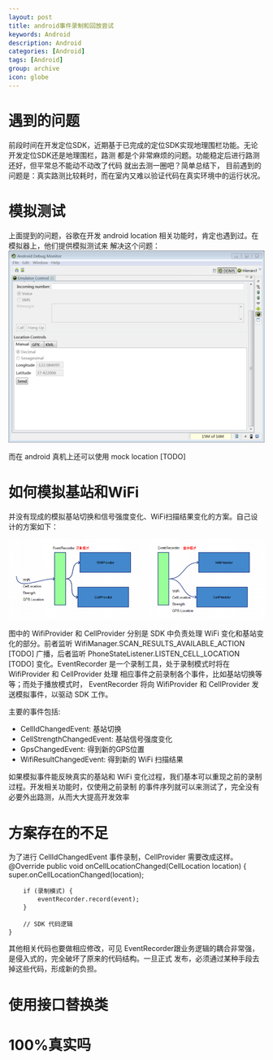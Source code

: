 ```yaml
---
layout: post
title: android事件录制和回放尝试
keywords: Android
description: Android
categories: [Android]
tags: [Android]
group: archive
icon: globe
---
```

# 遇到的问题
前段时间在开发定位SDK，近期基于已完成的定位SDK实现地理围栏功能。无论开发定位SDK还是地理围栏，路测
都是个非常麻烦的问题。功能稳定后进行路测还好，但平常总不能动不动改了代码 就出去测一圈吧？简单总结下，
目前遇到的问题是：真实路测比较耗时，而在室内又难以验证代码在真实环境中的运行状况。

# 模拟测试
上面提到的问题，谷歌在开发 android location 相关功能时，肯定也遇到过。在模拟器上，他们提供模拟测试来
解决这个问题：
![](../assets/20140707/emulator_control_location.png)

而在 android 真机上还可以使用 mock location [TODO]

# 如何模拟基站和WiFi
并没有现成的模拟基站切换和信号强度变化、WiFi扫描结果变化的方案。自己设计的方案如下：

![](../assets/20140707/event_recorder_recordmode.png)

图中的 WifiProvider 和 CellProvider 分别是 SDK 中负责处理 WiFi 变化和基站变化的部分。前者监听
 WifiManager.SCAN_RESULTS_AVAILABLE_ACTION [TODO] 广播，后者监听 PhoneStateListener.LISTEN_CELL_LOCATION [TODO] 变化。EventRecorder 是一个录制工具，处于录制模式时将在 WifiProvider 和 CellProvider 处理
相应事件之前录制各个事件，比如基站切换等等；而处于播放模式时， EventRecorder 将向 WifiProvider 和 CellProvider 
发送模拟事件，以驱动 SDK 工作。

主要的事件包括: 
+ CellIdChangedEvent: 基站切换
+ CellStrengthChangedEvent: 基站信号强度变化
+ GpsChangedEvent: 得到新的GPS位置
+ WifiResultChangedEvent: 得到新的 WiFi 扫描结果

如果模拟事件能反映真实的基站和 WiFi 变化过程，我们基本可以重现之前的录制过程。开发相关功能时，仅使用之前录制
的事件序列就可以来测试了，完全没有必要外出路测，从而大大提高开发效率

# 方案存在的不足

为了进行 CellIdChangedEvent 事件录制，CellProvider 需要改成这样。
	@Override
	public void onCellLocationChanged(CellLocation location) {
		super.onCellLocationChanged(location);
	
		if (录制模式) {
			eventRecorder.record(event);
		}
	
		// SDK 代码逻辑
	}

其他相关代码也要做相应修改，可见 EventRecorder跟业务逻辑的耦合非常强，是侵入式的，完全破坏了原来的代码结构。一旦正式
发布，必须通过某种手段去掉这些代码，形成新的负担。

# 使用接口替换类


# 100%真实吗
